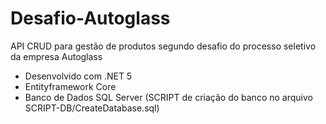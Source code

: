 # Desafio-Autoglass
API CRUD para gestão de produtos segundo desafio do processo seletivo da empresa Autoglass

- Desenvolvido com .NET 5
- Entityframework Core
- Banco de Dados SQL Server (SCRIPT de criação do banco no arquivo SCRIPT-DB/CreateDatabase.sql)
  

